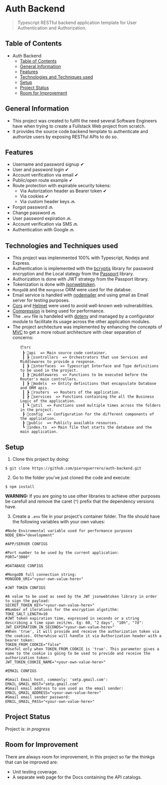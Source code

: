 # Auth Backend
> Typescript RESTful backend application template for User Authentication and Authorization.

## Table of Contents
- Auth Backend
  - [Table of Contents](#table-of-contents)
  - [General Information](#general-information)
  - [Features](#features)
  - [Technologies and Techniques used](#technologies-and-techniques-used)
  - [Setup](#setup)
  - [Project Status](#project-status)
  - [Room for Improvement](#room-for-improvement)


## General Information
- This project was created to fullfil the need several Software Engineers have when trying to create a Fullstack Web project from scratch.
- It provides the source code backend template to authenticate and authorize users by exposing RESTful APIs to do so.

## Features
- Username and password signup ✔
- User and password login ✔
- Account verification via email ✔
- Public/open route example ✔
- Route protection with expirable security tokens:
  - Via Autorization header as Bearer token ✔
  - Via cookies ✔
  - Via custom header keys 🔜
- Forgot password 🔜
- Change password 🔜
- User password expiration 🔜
- Account verification via SMS 🔜
- Authentication with Google 🔜

## Technologies and Techniques used

- This project was implenmented 100% with Typescript, Nodejs and Express.
- Authentication is implemented with the [bcryptjs](https://github.com/kelektiv/node.bcrypt.js) library for password encryption and the Local stategy from the [Passport](https://www.passportjs.org/) library.
- Authorization is done with JWT strategy from the Passport library.
- Tokenization is done with [jsonwebtoken](https://github.com/auth0/node-jsonwebtoken).
- ```MongoDB``` and the ```mongoose``` ORM were used for the databse.
- Email service is handled with [nodemailer](https://github.com/nodemailer/nodemailer/) and using gmail as Email server for testing purposes.
- [Cors](https://github.com/expressjs/cors) and [Helmet](https://github.com/helmetjs/helmet) were used to avoid well-known web vulnerabilities.
- [Compression](https://github.com/expressjs/compression) is being used for performance.
- The ```.env``` file is handeled with [dotenv](https://github.com/motdotla/dotenv) and managed by a configurator module to facilitate its usage across the other application modules.
- The project architecture was implemented by enhancing the concepts of [MVC](https://developer.mozilla.org/en-US/docs/Glossary/MVC) to get a more robust architecture with clear separation of concerns:
  
<div style="margin-left: 3rem;" >

```
📦src
 ┣ 📂api  => Main source code container.
 ┃ ┣ 📂controllers  => Orchestrators that use Services and Middlewares to provide a response.
 ┃ ┣ 📂interfaces  => Typescript Interface and Type definitions to be used in the project.
 ┃ ┣ 📂middlewares  => Functions to be executed before the Router's main controllers.
 ┃ ┣ 📂models  => Entity definitions that encapsulate Database and ORM apis.
 ┃ ┣ 📂routers  => Routers of the application.
 ┃ ┣ 📂services  => Functions containing the all the Business Logic of the application.
 ┃ ┗ 📂util  => Functions used multiple times across the folders in the project.
 ┣ 📂config  => Configuration for the different components of the application.
 ┣ 📂public  => Publicly available resources.
 ┗ 📜index.ts  => Main file that starts the database and the main application.
``` 
</div>

## Setup
1. Clone this project by doing:
```
$ git clone https://github.com/pieroguerrero/auth-backend.git
```
2. Go to the folder you've just cloned the code and execute:
```
$ npm install
```
**WARNING:** If you are going to use other libraries to achieve other purposes be carefull and remove the caret (^) prefix that the dependency versions have.

3. Create a ```.env``` file in your project's container folder. The file should have the following variables with your own values:
```
#Node Enviromental variable used for performance purposes
NODE_ENV="development"

#APP/SERVER CONFIGS

#Port number to be used by the current application:
PORT="3000"

#DATABASE CONFIGS

#MongoDB full connection string:
MONGODB_URI="<your-own-value-here>"

#JWT TOKEN CONFIGS

#A value to be used as seed by the JWT jsonwebtoken library in order to sign the payload:
SECRET_TOKEN_KEY="<your-own-value-here>"
#Number of iterations for the encryption algotithm:
TOKE_SALT_LENGTH=10
#JWT token expiration time, expressed in seconds or a string describing a time span zeit/ms. Eg: 60, "2 days", "10h", "7d":
JWT_EXPIRATION_IN_SECONDS="<your-own-value-here>"
#When 'true', it will provide and receive the authorization token via the cookies. Otherwhise will handle it via Authorization header with a bearer token:
TOKEN_FROM_COOKIE="false"
#Useful only when TOKEN_FROM_COOKIE is 'true'. This parameter gives a name to the cookie is going to be used to provide and receive the authorization token:
JWT_TOKEN_COOKIE_NAME="<your-own-value-here>"

#EMAIL CONFIGS

#Gmail Email host, commonly: 'smtp.gmail.com':
EMAIL_GMAIL_HOST="smtp.gmail.com"
#Gmail email address to use used as the email sender:
EMAIL_GMAIL_ADDRESS="<your-own-value-here>"
#Gmail email sender password:
EMAIL_GMAIL_PASS="<your-own-value-here>"

```

## Project Status
Project is: _in progress_

## Room for Improvement
There are always room for improvement, in this project so far the thinkgs that can be improved are:
- Unit testing coverage.
- A separate web page for the Docs containing the API catalogs.
